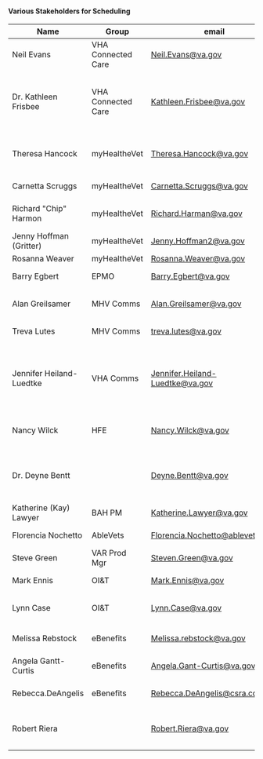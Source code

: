 #### Various Stakeholders for Scheduling


Name | Group | email | phone | Note 
------------ | ---------- | ---------- | ------------- | --------------------
Neil Evans | VHA Connected Care | Neil.Evans@va.gov | | Kathy Frisbee's boss
Dr. Kathleen Frisbee | VHA Connected Care | Kathleen.Frisbee@va.gov | | Runs “Connected Care”, myHealtheVet, mobile Apps (VAR) 
Theresa Hancock | myHealtheVet | Theresa.Hancock@va.gov | | Runs mHV team; reports to Kathy Frisbee 
Carnetta Scruggs | myHealtheVet | Carnetta.Scruggs@va.gov | |  Gets Sh!t Done
Richard "Chip" Harmon | myHealtheVet | Richard.Harman@va.gov | | Manages Liferay CMS. Also GSD. 
Jenny Hoffman (Gritter) | myHealtheVet | Jenny.Hoffman2@va.gov | | Admin (for Kathy) 
Rosanna Weaver | myHealtheVet | Rosanna.Weaver@va.gov | | 
Barry Egbert | EPMO | Barry.Egbert@va.gov | | ByLight (Contractor) 
Alan Greilsamer | MHV Comms | Alan.Greilsamer@va.gov | | Comms for connected care 
Treva Lutes | MHV Comms | treva.lutes@va.gov | | Comms for MHV
Jennifer Heiland-Luedtke | VHA Comms | Jennifer.Heiland-Luedtke@va.gov | | Deputy Director, Digital Media (VHA comms), VA.gov content
Nancy Wilck | HFE | Nancy.Wilck@va.gov | | Human Factors Eng researcher  
| | | | |
Dr. Deyne Bentt |  | Deyne.Bentt@va.gov | 202.745.8000 x 52412 | Business owner for scheduling; oversees VAR field rollout  
Katherine (Kay) Lawyer | BAH PM | Katherine.Lawyer@va.gov | 202-246-8954 | Involved with VAR rollout
Florencia Nochetto | AbleVets | Florencia.Nochetto@ablevets.com | | Contractor for VAR  
Steve Green | VAR Prod Mgr | Steven.Green@va.gov |
Mark Ennis | OI&T | Mark.Ennis@va.gov | | Tech manager for VAR
Lynn Case | OI&T | Lynn.Case@va.gov | | Answers all the VAR questions! 
| | | |
Melissa Rebstock | eBenefits | Melissa.rebstock@va.gov | | VA POC for eBenefits
Angela Gantt-Curtis | eBenefits | Angela.Gant-Curtis@va.gov | | Vets.gov COR and Project Mgr 
Rebecca.DeAngelis | eBenefits | Rebecca.DeAngelis@csra.com | 571-446-5506 | Contractor 
| | | |  |
Robert Riera | | Robert.Riera@va.gov | | Contractor [WB&B](https://live.wbbinc.com/about/overview) ~~- not sure what that is~~ 

